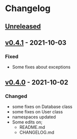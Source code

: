 # Changelog

## [Unreleased](https://github.com/PHPneeds/Libs/main...HEAD)

## [v0.4.1](https://github.com/PHPneeds/Libs/compare/v0.4.0...v0.4.1) - 2021-10-03
### Fixed
- Some fixes about exceptions

## [v0.4.0](https://github.com/PHPneeds/Libs/compare/main...v0.4.0) - 2021-10-02
### Changed
- some fixes on Database class
- some fixes on User class
- namespaces updated
- Some edits on;
  - README.md
  - CHANGELOG.md
